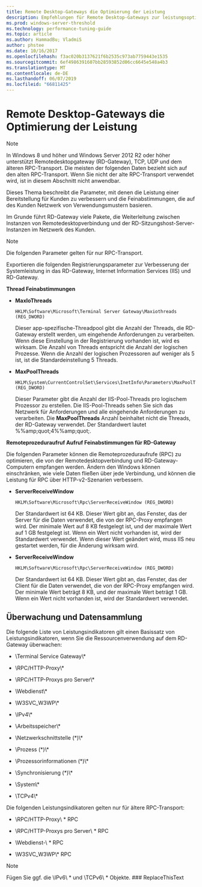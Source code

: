 ```yaml
---
title: Remote Desktop-Gateways die Optimierung der Leistung
description: Empfehlungen für Remote Desktop-Gateways zur leistungsoptimierung
ms.prod: windows-server-threshold
ms.technology: performance-tuning-guide
ms.topic: article
ms.author: HammadBu; VladmiS
author: phstee
ms.date: 10/16/2017
ms.openlocfilehash: f3ac020b3137621f6b2535c973ab7759443e1535
ms.sourcegitcommit: 6ef4986391607bb28593852d06cc6645e548a4b3
ms.translationtype: MT
ms.contentlocale: de-DE
ms.lasthandoff: 06/07/2019
ms.locfileid: "66811425"
---
```

# <a name="performance-tuning-remote-desktop-gateways"></a>Remote Desktop-Gateways die Optimierung der Leistung

> [!NOTE]
> In Windows 8 und höher und Windows Server 2012 R2 oder höher unterstützt Remotedesktopgateway (RD-Gateway), TCP, UDP und dem älteren RPC-Transport. Die meisten der folgenden Daten bezieht sich auf den alten RPC-Transport. Wenn Sie nicht der alte RPC-Transport verwendet wird, ist in diesem Abschnitt nicht anwendbar.

Dieses Thema beschreibt die Parameter, mit denen die Leistung einer Bereitstellung für Kunden zu verbessern und die Feinabstimmungen, die auf des Kunden Netzwerk von Verwendungsmustern basieren.

Im Grunde führt RD-Gateway viele Pakete, die Weiterleitung zwischen Instanzen von Remotedesktopverbindung und der RD-Sitzungshost-Server-Instanzen im Netzwerk des Kunden.

> [!NOTE]
> Die folgenden Parameter gelten für nur RPC-Transport.

Exportieren die folgenden Registrierungsparameter zur Verbesserung der Systemleistung in das RD-Gateway, Internet Information Services (IIS) und RD-Gateway.

**Thread Feinabstimmungen**

-   **MaxIoThreads**

    ``` syntax
    HKLM\Software\Microsoft\Terminal Server Gateway\Maxiothreads (REG_DWORD)
    ```

    Dieser app-spezifische-Threadpool gibt die Anzahl der Threads, die RD-Gateway erstellt werden, um eingehende Anforderungen zu verarbeiten. Wenn diese Einstellung in der Registrierung vorhanden ist, wird es wirksam. Die Anzahl von Threads entspricht die Anzahl der logischen Prozesse. Wenn die Anzahl der logischen Prozessoren auf weniger als 5 ist, ist die Standardeinstellung 5 Threads.

-   **MaxPoolThreads**

    ``` syntax
    HKLM\System\CurrentControlSet\Services\InetInfo\Parameters\MaxPoolThreads (REG_DWORD)
    ```

    Dieser Parameter gibt die Anzahl der IIS-Pool-Threads pro logischem Prozessor zu erstellen. Die IIS-Pool-Threads sehen Sie sich das Netzwerk für Anforderungen und alle eingehende Anforderungen zu verarbeiten. Die **MaxPoolThreads** Anzahl beinhaltet nicht die Threads, der RD-Gateway verwendet. Der Standardwert lautet %%amp;quot;4%%amp;quot;.

**Remoteprozeduraufruf Aufruf Feinabstimmungen für RD-Gateway**

Die folgenden Parameter können die Remoteprozeduraufrufe (RPC) zu optimieren, die von der Remotedesktopverbindung und RD-Gateway-Computern empfangen werden. Ändern den Windows können einschränken, wie viele Daten fließen über jede Verbindung, und können die Leistung für RPC über HTTP-v2-Szenarien verbessern.

-   **ServerReceiveWindow**

    ``` syntax
    HKLM\Software\Microsoft\Rpc\ServerReceiveWindow (REG_DWORD)
    ```

    Der Standardwert ist 64 KB. Dieser Wert gibt an, das Fenster, das der Server für die Daten verwendet, die von der RPC-Proxy empfangen wird. Der minimale Wert auf 8 KB festgelegt ist, und der maximale Wert auf 1 GB festgelegt ist. Wenn ein Wert nicht vorhanden ist, wird der Standardwert verwendet. Wenn dieser Wert geändert wird, muss IIS neu gestartet werden, für die Änderung wirksam wird.

-   **ServerReceiveWindow**

    ``` syntax
    HKLM\Software\Microsoft\Rpc\ServerReceiveWindow (REG_DWORD)
    ```

    Der Standardwert ist 64 KB. Dieser Wert gibt an, das Fenster, das der Client für die Daten verwendet, die von der RPC-Proxy empfangen wird. Der minimale Wert beträgt 8 KB, und der maximale Wert beträgt 1 GB. Wenn ein Wert nicht vorhanden ist, wird der Standardwert verwendet.

## <a name="monitoring-and-data-collection"></a>Überwachung und Datensammlung

Die folgende Liste von Leistungsindikatoren gilt einen Basissatz von Leistungsindikatoren, wenn Sie die Ressourcenverwendung auf dem RD-Gateway überwachen:

-   \\Terminal Service Gateway\\\*

-   \\RPC/HTTP-Proxy\\\*

-   \\RPC/HTTP-Proxys pro Server\\\*

-   \\Webdienst\\\*

-   \\W3SVC\_W3WP\\\*

-   \\IPv4\\\*

-   \\Arbeitsspeicher\\\*

-   \\Netzwerkschnittstelle (\*)\\\*

-   \\Prozess (\*)\\\*

-   \\Prozessorinformationen (\*)\\\*

-   \\Synchronisierung (\*)\\\*

-   \\System\\\*

-   \\TCPv4\\\*

Die folgenden Leistungsindikatoren gelten nur für ältere RPC-Transport:

-   \\RPC/HTTP-Proxy\\ \* RPC

-   \\RPC/HTTP-Proxys pro Server\\ \* RPC

-   \\Webdienst-\\ \* RPC

-   \\W3SVC\_W3WP\\\* RPC

> [!NOTE]
> Fügen Sie ggf. die \\IPv6\\ \* und \\TCPv6\\ \* Objekte. ### ReplaceThisText


